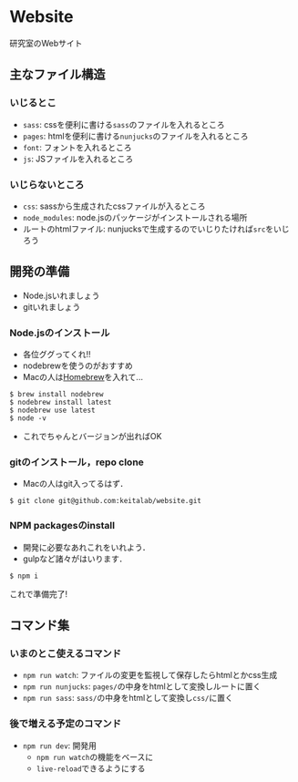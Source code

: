 # Website
研究室のWebサイト

## 主なファイル構造
### いじるとこ
- `sass`: cssを便利に書ける`sass`のファイルを入れるところ
- `pages`: htmlを便利に書ける`nunjucks`のファイルを入れるところ
- `font`: フォントを入れるところ
- `js`: JSファイルを入れるところ

### いじらないところ
- `css`: sassから生成されたcssファイルが入るところ
- `node_modules`: node.jsのパッケージがインストールされる場所
- ルートのhtmlファイル: nunjucksで生成するのでいじりたければ`src`をいじろう

## 開発の準備
- Node.jsいれましょう
- gitいれましょう

### Node.jsのインストール
- 各位ググってくれ!!
- nodebrewを使うのがおすすめ
- Macの人は[Homebrew](brew.sh)を入れて...

```
$ brew install nodebrew
$ nodebrew install latest
$ nodebrew use latest
$ node -v
```

- これでちゃんとバージョンが出ればOK

### gitのインストール，repo clone
- Macの人はgit入ってるはず．

```
$ git clone git@github.com:keitalab/website.git
```

### NPM packagesのinstall
- 開発に必要なあれこれをいれよう．
- gulpなど諸々がはいります．

```
$ npm i
```

これで準備完了!

## コマンド集
### いまのとこ使えるコマンド
- `npm run watch`: ファイルの変更を監視して保存したらhtmlとかcss生成
- `npm run nunjucks`: `pages/`の中身をhtmlとして変換しルートに置く
- `npm run sass`: `sass/`の中身をhtmlとして変換し`css/`に置く

### 後で増える予定のコマンド
- `npm run dev`: 開発用
  - `npm run watch`の機能をベースに
  - `live-reload`できるようにする
